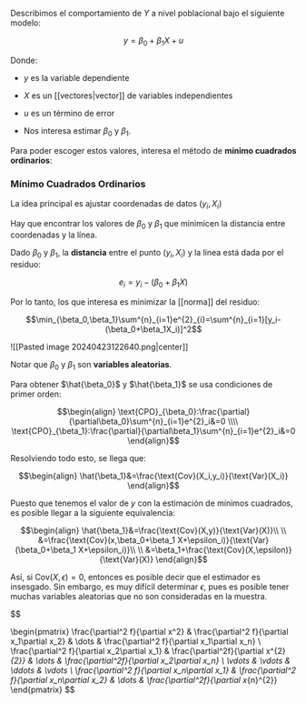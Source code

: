 
Describimos el comportamiento de $Y$ a nivel poblacional bajo el siguiente modelo: 

$$y=\beta_0+\beta_1X+u$$

Donde: 

- $y$ es la variable dependiente 

- $X$ es un [[vectores|vector]] de variables independientes 

- $u$ es un término de error 

- Nos interesa estimar $\beta_0$ y $\beta_1$. 

Para poder escoger estos valores, interesa el método de **mínimo cuadrados ordinarios**: 

### Mínimo Cuadrados Ordinarios 

La idea principal es ajustar coordenadas de datos $(y_i, X_i)$

Hay que encontrar los valores de $\beta_0$ y $\beta_1$ que minimicen la distancia entre coordenadas y la línea. 

Dado $\beta_0$ y $\beta_1$, la **distancia** entre el punto $(y_i, X_i)$ y la línea está dada por el residuo: 

$$e_i=y_i-(\beta_0+\beta_1X)$$

Por lo tanto, los que interesa es minimizar la [[norma]] del residuo: 

$$\min_{\beta_0,\beta_1}\sum^{n}_{i=1}e^{2}_{i}=\sum^{n}_{i=1}[y_i-(\beta_0+\beta_1X_i)]^2$$

![[Pasted image 20240423122640.png|center]]

Notar que $\beta_0$ y $\beta_1$ son **variables aleatorias**. 

Para obtener $\hat{\beta_0}$ y $\hat{\beta_1}$ se usa condiciones de primer orden: 

$$\begin{align}
\text{CPO}_{\beta_0}:\frac{\partial}{\partial\beta_0}\sum^{n}_{i=1}e^{2}_i&=0 \\\\
\text{CPO}_{\beta_1}:\frac{\partial}{\partial\beta_1}\sum^{n}_{i=1}e^{2}_i&=0
\end{align}$$

Resolviendo todo esto, se llega que: 

$$\begin{align}
\hat{\beta_1}&=\frac{\text{Cov}(X_i,y_i)}{\text{Var}(X_i)}
\end{align}$$

Puesto que tenemos el valor de $y$ con la estimación de mínimos cuadrados, es posible llegar a la siguiente equivalencia: 

$$\begin{align}
\hat{\beta_1}&=\frac{\text{Cov}(X,y)}{\text{Var}(X)}\\  \\
&=\frac{\text{Cov}(x,\beta_0+\beta_1 X+\epsilon_i)}{\text{Var}(\beta_0+\beta_1 X+\epsilon_i)}\\  \\
&=\beta_1+\frac{\text{Cov}(X,\epsilon)}{\text{Var}(X)}
\end{align}$$

Así, si $\text{Cov}(X,\epsilon)=0$, entonces es posible decir que el estimador es insesgado. Sin embargo, es muy difícil determinar $\epsilon$, pues es posible tener muchas variables aleatorias que no son consideradas en la muestra. 

$$

\begin{pmatrix}
\frac{\partial^2 f}{\partial x^2} & \frac{\partial^2 f}{\partial x_1\partial x_2} & \dots & \frac{\partial^2 f}{\partial x_1\partial x_n} \\
\frac{\partial^2 f}{\partial x_2\partial x_1} & \frac{\partial^2f}{\partial x^{2}_{2}} & \dots & \frac{\partial^2f}{\partial x_2\partial x_n} \\
\vdots & \vdots & \ddots & \vdots \\
\frac{\partial^2 f}{\partial x_n\partial x_1} & \frac{\partial^2 f}{\partial x_n\partial x_2} & \dots & \frac{\partial^2f}{\partial x_{n}^{2}}
\end{pmatrix}
$$
